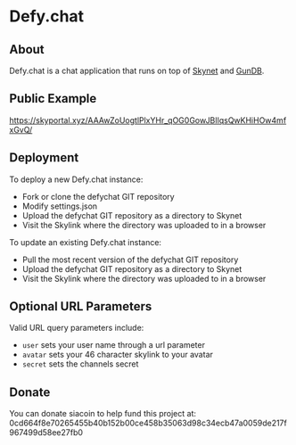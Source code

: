 # Defy.chat

## About

Defy.chat is a chat application that runs on top of [Skynet](https://github.com/NebulousLabs/skynet-webportal) and [GunDB](https://gun.eco/).

## Public Example

https://skyportal.xyz/AAAwZoUogtlPlxYHr_qOG0GowJBIlqsQwKHiHOw4mfxGvQ/

## Deployment

To deploy a new Defy.chat instance:

  * Fork or clone the defychat GIT repository
  * Modify settings.json
  * Upload the defychat GIT repository as a directory to Skynet
  * Visit the Skylink where the directory was uploaded to in a browser

To update an existing Defy.chat instance:

  * Pull the most recent version of the defychat GIT repository
  * Upload the defychat GIT repository as a directory to Skynet
  * Visit the Skylink where the directory was uploaded to in a browser

## Optional URL Parameters

Valid URL query parameters include:
  * `user` sets your user name through a url parameter
  * `avatar` sets your 46 character skylink to your avatar
  * `secret` sets the channels secret

## Donate 
You can donate siacoin to help fund this project at: 0cd664f8e70265455b40b152b00ce458b35063d98c34ecb47a0059de217f967499d58ee27fb0
